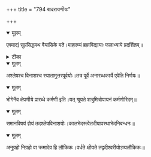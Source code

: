 +++
title = "794 बादरायणीयः"

+++


<details open><summary>मूलम्</summary>

एवमाद्यं सुप्रसिद्धमथ वैयासिके मते।माहात्म्यं ब्रह्मविद्यायाः फलाध्याये प्रदर्शितम्॥
</details>



<details><summary>टीका</summary>

ब्र. सू.[4-1-7]
</details>



<details open><summary>मूलम्</summary>

अश्लेषश्च विनाशश्च स्यातामुत्तरपूर्वयोः।तत्र पूर्वे अनारब्धकार्ये एवेति निर्णयः॥
</details>



<details open><summary>मूलम्</summary>

भोगेनैव क्षेपणीये प्रारब्धे कर्मणी इति।यत् श्रूयते शत्रुमित्रोपायनं कर्मणोरिदम्॥
</details>



<details open><summary>मूलम्</summary>

समानविषयं ज्ञेयं तदश्लेषविनाशयोः।कालभेदस्त्वेतदीयावस्थाभेदनिबन्धनः॥
</details>



<details open><summary>मूलम्</summary>

अनुग्रहो निग्रहो वा क्रमादेव हि लौकिकः।वर्धते क्षीयते तद्वदीश्वरीयोऽप्यलौकिकः॥
</details>

